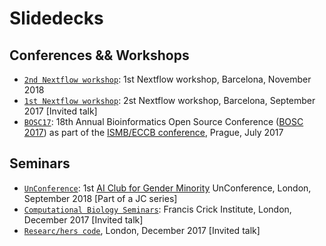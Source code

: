 # Slidedecks 

## Conferences && Workshops

*  [`2nd Nextflow workshop`](./NextflowWorkshop17): 1st Nextflow workshop, Barcelona, November 2018
*  [`1st Nextflow workshop`](./NextflowWorkshop18): 2st Nextflow workshop, Barcelona, September 2017 [Invited talk]
*  [`BOSC17`](./BOSC17): 18th Annual Bioinformatics Open Source Conference ([BOSC 2017](https://www.open-bio.org/wiki/BOSC_2017)) as part of the [ISMB/ECCB conference](https://www.iscb.org/ismbeccb2017), Prague, July 2017

## Seminars

*  [`UnConference`](./unConference2018/): 1st [AI Club for Gender Minority](https://www.meetup.com/ai-club/) UnConference, London, September 2018 [Part of a JC series]
*  [`Computational Biology Seminars`](./Crick17): Francis Crick Institute, London, December 2017 [Invited talk]
*  [`Researc/hers code`](./Crick17), London, December 2017 [Invited talk]


